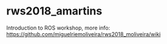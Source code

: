 # rws2018_amartins
Introduction to ROS workshop, more info: https://github.com/miguelriemoliveira/rws2018_moliveira/wiki

